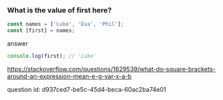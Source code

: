 ### What is the value of first here?

```javascript
const names = ['Luke', 'Eva', 'Phil']; 
const [first] = names;
```

answer
```javascript
console.log(first); // 'Luke' 
```

https://stackoverflow.com/questions/1629539/what-do-square-brackets-around-an-expression-mean-e-g-var-x-a-b

question id: d937ced7-be5c-45d4-beca-60ac2ba74e01


